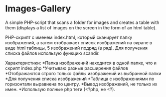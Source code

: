 # Images-Gallery
A simple PHP-script that scans a folder for images and creates a table with them (displays a list of images on the screen in the form of an html table).

PHP-скрипт с именем index.html, который сканирует папку изображений, а затем отображает список изображений на экране в виде html таблицы, 5 изображений подряд (в ряд). Для получения списка файлов использую функцию scandir.

Характеристики:
*Папка изображений находится в одной папке, что и скрипт index.php
*Учитываю разные расширения файлов
*Отображаются строго только файлы изображений из выбранной папки
*Для получения списка изображений 
*Таблица с изображениями по горизонтали выравнена по центру.
*Вывод изображений, не только их имен.
*Использую полные php теги (<?php, не <?).
